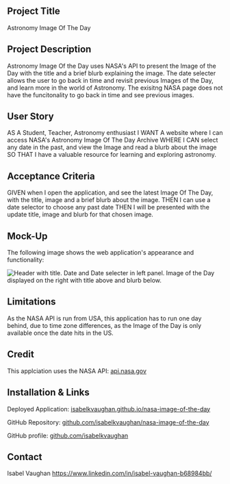 ## Project Title

Astronomy Image Of The Day

## Project Description

Astronomy Image Of the Day uses NASA's API to present the Image of the Day with the title and a brief blurb explaining the image. The date selecter allows the user to go back in time and revisit previous Images of the Day, and learn more in the world of Astronomy. The exisitng NASA page does not have the funcitonality to go back in time and see previous images.

## User Story

AS A Student, Teacher, Astronomy enthusiast
I WANT A website where I can access NASA's Astronomy Image Of The Day Archive
WHERE I CAN select any date in the past, and view the Image and read a blurb about the image
SO THAT I have a valuable resource for learning and exploring astronomy.

## Acceptance Criteria

GIVEN when I open the application, and see the latest Image Of The Day, with the title, image and a brief blurb about the image. 
THEN I can use a date selector to choose any past date
THEN I will be presented with the update title, image and blurb for that chosen image. 

## Mock-Up

The following image shows the web application's appearance and functionality:

![Header with title. Date and Date selecter in left panel. Image of the Day displayed on the right with title above and blurb below.](./assets/images/screenshot.png)

## Limitations

As the NASA API is run from USA, this application has to run one day behind, due to time zone differences, as the Image of the Day is only available once the date hits in the US.

## Credit

This applciation uses the NASA API: [api.nasa.gov](https://api.nasa.gov/)

## Installation & Links

Deployed Application: [isabelkvaughan.github.io/nasa-image-of-the-day](https://isabelkvaughan.github.io/nasa-image-of-the-day/)

GitHub Repository: [github.com/isabelkvaughan/nasa-image-of-the-day](https://github.com/isabelkvaughan/nasa-image-of-the-day)

GitHub profile: [github.com/isabelkvaughan](https://github.com/isabelkvaughan)

## Contact

Isabel Vaughan 
https://www.linkedin.com/in/isabel-vaughan-b68984bb/